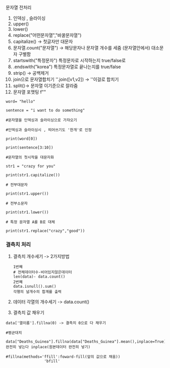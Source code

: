 문자열 전처리 
1. 인덱싱 , 슬라이싱
1. upper()
2. lower()
3. replace("어떤문자열","바꿀문자열")
4. capitalize() -> 첫글자만 대문자
5. 문자열.count("문자열") -> 해당문자나 문자열 개수를 세줌 (문자열안에서) 대소문자 구별함
6. startswith("특정문자") 특정문자로 시작하는지 true/false로 
7. .endswith("korea")  특정문자열로 끝나는지를 true/false
8. strip() -> 공백제거
9. join으로 문자열합치기 ''.join([v1,v2]) -> ''이걸로 합치기
 10. split()-> 문자열 이기준으로 잘라줌 
 11. 문자열 포맷팅 f""
```
word= "hello"

sentence = "i want to do something"
```

```
#문자열을 인덱싱과 슬라이싱으로 가쟈오기

#인덱싱과 슬라이싱시 , 띄어쓰기도 '한개'로 인정

print(word[0])

print(sentence[3:10])
```

```
#문자열의 첫시작을 대문자화

str1 = "crazy for you"

print(str1.capitalize())

# 전부대문자

print(str1.upper())

# 전부소문자

print(str1.lower())

# 특정 문자열 A를 B로 대체

print(str1.replace("crazy","good"))
```





### 결측치 처리

1. 결측치 개수세기 -> 2가지방법 
	```
	1번째
	# 전체데이터수-비어있지않은데이터
	len(data)- data.count()
	2번째
	data.isnull().sum()
	각행의 널개수의 합계를 출력
	```
	
2. 데이터 각열의 개수세기 -> data.count() 
3. 결측치 값 채우기 
```
data['열이름'].fillna(0) -> 결측치 0으로 다 채우기

#평균대치

data["Deaths_Guinea"].fillna(data["Deaths_Guinea"].mean(),inplace=True)#완전히 넣는다 inplace(원본데이터 완전히 넣기)

#fillna(methods='ffill':foward-fill(앞의 값으로 채움))
				 'bfill'
```